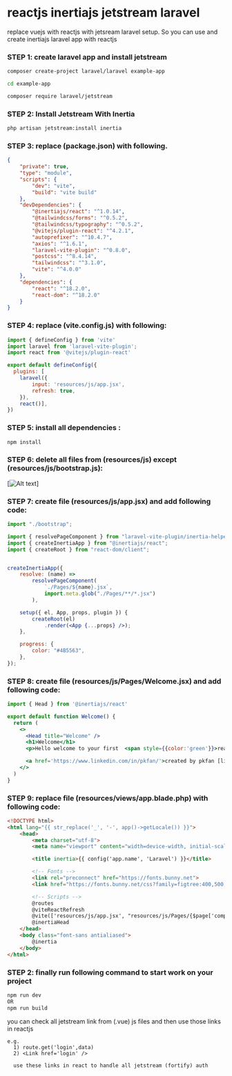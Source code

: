 # reactjs inertiajs jetstream laravel
replace vuejs with reactjs with jetsream laravel setup. So you can use and create inertiajs laravel app with reactjs

### STEP 1: create laravel app and install jetstream
```bash
composer create-project laravel/laravel example-app

cd example-app

composer require laravel/jetstream
```

### STEP 2: Install Jetstream With Inertia 
```bash
php artisan jetstream:install inertia
```

### STEP 3: replace (package.json) with following.
```json
{
    "private": true,
    "type": "module",
    "scripts": {
        "dev": "vite",
        "build": "vite build"
    },
    "devDependencies": {
        "@inertiajs/react": "^1.0.14",
        "@tailwindcss/forms": "^0.5.2",
        "@tailwindcss/typography": "^0.5.2",
        "@vitejs/plugin-react": "^4.2.1",
        "autoprefixer": "^10.4.7",
        "axios": "^1.6.1",
        "laravel-vite-plugin": "^0.8.0",
        "postcss": "^8.4.14",
        "tailwindcss": "^3.1.0",
        "vite": "^4.0.0"
    },
    "dependencies": {
        "react": "^18.2.0",
        "react-dom": "^18.2.0"
    }
}

```

### STEP 4: replace (vite.config.js) with following:
```js
import { defineConfig } from 'vite'
import laravel from 'laravel-vite-plugin';
import react from '@vitejs/plugin-react'

export default defineConfig({
  plugins: [
    laravel({
        input: 'resources/js/app.jsx',
        refresh: true,
    }),
    react()],
})
```
### STEP 5: install all dependencies :
```js
npm install
```

### STEP 6: delete all files from (resources/js) except (resources/js/bootstrap.js):
[![Alt text](https://blogger.googleusercontent.com/img/b/R29vZ2xl/AVvXsEh9RavNlhCe92jQvQUkCDDa9_jOola9dh8zdIxFoEHm6WTEgwKc0NkeT5qC4bsfVfwwnKqTROvEUQQYEVZUoVfG93LfKi5QoX-ljys0Mm5i4RE0ssPipb0TsAp8irwABfu3GZAeArRICq-_B2o7UU6_NUqZ-HU-KAeoP8Kv3_sd9Tus_405F2f3lOq5bAkT/s16000/reactjs%20inertia%20laravel%20jetstream%20github%201.png)]

### STEP 7: create file (resources/js/app.jsx) and add following code:
```jsx
import "./bootstrap";

import { resolvePageComponent } from "laravel-vite-plugin/inertia-helpers";
import { createInertiaApp } from "@inertiajs/react";
import { createRoot } from "react-dom/client";


createInertiaApp({
    resolve: (name) =>
        resolvePageComponent(
            `./Pages/${name}.jsx`,
            import.meta.glob("./Pages/**/*.jsx")
        ),

    setup({ el, App, props, plugin }) {
        createRoot(el)
            .render(<App {...props} />);
    },

    progress: {
        color: "#4B5563",
    },
});

```

### STEP 8: create file (resources/js/Pages/Welcome.jsx) and add following code:
```jsx
import { Head } from '@inertiajs/react'

export default function Welcome() {
  return (
    <>
      <Head title="Welcome" />
      <h1>Welcome</h1>
      <p>Hello welcome to your first  <span style={{color:'green'}}>react-Inertia</span> and <span style={{color:'red'}}>jetstream laravel</span> app!</p>

      <a href='https://www.linkedin.com/in/pkfan/'>created by pkfan [linkedin] </a>
    </>
  )
}

```

### STEP 9: replace file (resources/views/app.blade.php) with following code:
```html
<!DOCTYPE html>
<html lang="{{ str_replace('_', '-', app()->getLocale()) }}">
    <head>
        <meta charset="utf-8">
        <meta name="viewport" content="width=device-width, initial-scale=1">

        <title inertia>{{ config('app.name', 'Laravel') }}</title>

        <!-- Fonts -->
        <link rel="preconnect" href="https://fonts.bunny.net">
        <link href="https://fonts.bunny.net/css?family=figtree:400,500,600&display=swap" rel="stylesheet" />

        <!-- Scripts -->
        @routes
        @viteReactRefresh
        @vite(['resources/js/app.jsx', "resources/js/Pages/{$page['component']}.jsx"])
        @inertiaHead
    </head>
    <body class="font-sans antialiased">
        @inertia
    </body>
</html>

```

### STEP 2: finally run following command to start work on your project
```bash
npm run dev
OR
npm run build
```

you can check all jetstream link from (.vue) js files and then use those links in reactjs
```
e.g. 
  1) route.get('login',data)
  2) <Link href='login' />

  use these links in react to handle all jetstream (fortify) auth
```






